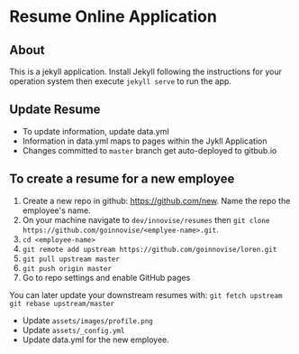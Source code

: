 # Resume Online Application

## About

This is a jekyll application. Install Jekyll following the instructions for your operation system then execute `jekyll serve` to run the app.

## Update Resume

- To update information, update data.yml
- Information in data.yml maps to pages within the Jykll Application
- Changes committed to `master` branch get auto-deployed to gitbub.io

## To create a resume for a new employee

1. Create a new repo in github: https://github.com/new. Name the repo the employee's name.
2. On your machine navigate to `dev/innovise/resumes` then `git clone https://github.com/goinnovise/<emplyee-name>.git`.
3. `cd <employee-name>`
4. `git remote add upstream https://github.com/goinnovise/loren.git`
5. `git pull upstream master`
6. `git push origin master`
7. Go to repo settings and enable GitHub pages

You can later update your downstream resumes with:
`git fetch upstream`
`git rebase upstream/master`

- Update `assets/images/profile.png`
- Update `assets/_config.yml`
- Update data.yml for the new employee.
